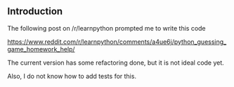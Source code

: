 ## Introduction

The following post on /r/learnpython prompted me to write this code

https://www.reddit.com/r/learnpython/comments/a4ue6j/python_guessing_game_homework_help/

The current version has some refactoring done, but it is not ideal code yet.

Also, I do not know how to add tests for this.